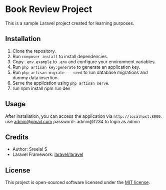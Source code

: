 # Book Review Project

This is a sample Laravel project created for learning purposes.

## Installation

1. Clone the repository.
2. Run `composer install` to install dependencies.
3. Copy `.env.example` to `.env` and configure your environment variables.
4. Run `php artisan key:generate` to generate an application key.
5. Run `php artisan migrate -- seed` to run database migrations and dummy data insertion.
6. Serve the application using `php artisan serve`.
7. run npm install npm run dev

## Usage

After installation, you can access the application via `http://localhost:8000`.
use admin@gmail.com  password- admin@1234 to login as admin

## Credits

- Author: Sreelal S
- Laravel Framework: [laravel/laravel](https://github.com/laravel/laravel)

## License

This project is open-sourced software licensed under the [MIT license](https://opensource.org/licenses/MIT).
